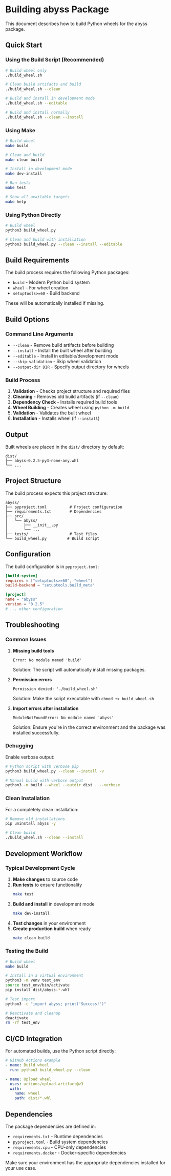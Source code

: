 # Building abyss Package

This document describes how to build Python wheels for the abyss package.

## Quick Start

### Using the Build Script (Recommended)

```bash
# Build wheel only
./build_wheel.sh

# Clean build artifacts and build
./build_wheel.sh --clean

# Build and install in development mode
./build_wheel.sh --editable

# Build and install normally
./build_wheel.sh --clean --install
```

### Using Make

```bash
# Build wheel
make build

# Clean and build
make clean build

# Install in development mode
make dev-install

# Run tests
make test

# Show all available targets
make help
```

### Using Python Directly

```bash
# Build wheel
python3 build_wheel.py

# Clean and build with installation
python3 build_wheel.py --clean --install --editable
```

## Build Requirements

The build process requires the following Python packages:

- `build` - Modern Python build system
- `wheel` - For wheel creation
- `setuptools>=60` - Build backend

These will be automatically installed if missing.

## Build Options

### Command Line Arguments

- `--clean` - Remove build artifacts before building
- `--install` - Install the built wheel after building
- `--editable` - Install in editable/development mode
- `--skip-validation` - Skip wheel validation
- `--output-dir DIR` - Specify output directory for wheels

### Build Process

1. **Validation** - Checks project structure and required files
2. **Cleaning** - Removes old build artifacts (if `--clean`)
3. **Dependency Check** - Installs required build tools
4. **Wheel Building** - Creates wheel using `python -m build`
5. **Validation** - Validates the built wheel
6. **Installation** - Installs wheel (if `--install`)

## Output

Built wheels are placed in the `dist/` directory by default:

```
dist/
├── abyss-0.2.5-py3-none-any.whl
└── ...
```

## Project Structure

The build process expects this project structure:

```
abyss/
├── pyproject.toml          # Project configuration
├── requirements.txt        # Dependencies
├── src/
│   └── abyss/
│       ├── __init__.py
│       └── ...
├── tests/                  # Test files
└── build_wheel.py         # Build script
```

## Configuration

The build configuration is in `pyproject.toml`:

```toml
[build-system]
requires = ["setuptools>=60", "wheel"]
build-backend = "setuptools.build_meta"

[project]
name = "abyss"
version = "0.2.5"
# ... other configuration
```

## Troubleshooting

### Common Issues

1. **Missing build tools**
   ```
   Error: No module named 'build'
   ```
   Solution: The script will automatically install missing packages.

2. **Permission errors**
   ```
   Permission denied: './build_wheel.sh'
   ```
   Solution: Make the script executable with `chmod +x build_wheel.sh`

3. **Import errors after installation**
   ```
   ModuleNotFoundError: No module named 'abyss'
   ```
   Solution: Ensure you're in the correct environment and the package was installed successfully.

### Debugging

Enable verbose output:

```bash
# Python script with verbose pip
python3 build_wheel.py --clean --install -v

# Manual build with verbose output
python3 -m build --wheel --outdir dist . --verbose
```

### Clean Installation

For a completely clean installation:

```bash
# Remove old installations
pip uninstall abyss -y

# Clean build
./build_wheel.sh --clean --install
```

## Development Workflow

### Typical Development Cycle

1. **Make changes** to source code
2. **Run tests** to ensure functionality
   ```bash
   make test
   ```
3. **Build and install** in development mode
   ```bash
   make dev-install
   ```
4. **Test changes** in your environment
5. **Create production build** when ready
   ```bash
   make clean build
   ```

### Testing the Build

```bash
# Build wheel
make build

# Install in a virtual environment
python3 -m venv test_env
source test_env/bin/activate
pip install dist/abyss-*.whl

# Test import
python3 -c "import abyss; print('Success!')"

# Deactivate and cleanup
deactivate
rm -rf test_env
```

## CI/CD Integration

For automated builds, use the Python script directly:

```yaml
# GitHub Actions example
- name: Build wheel
  run: python3 build_wheel.py --clean

- name: Upload wheel
  uses: actions/upload-artifact@v3
  with:
    name: wheel
    path: dist/*.whl
```

## Dependencies

The package dependencies are defined in:

- `requirements.txt` - Runtime dependencies
- `pyproject.toml` - Build system dependencies
- `requirements.cpu` - CPU-only dependencies
- `requirements.docker` - Docker-specific dependencies

Make sure your environment has the appropriate dependencies installed for your use case.